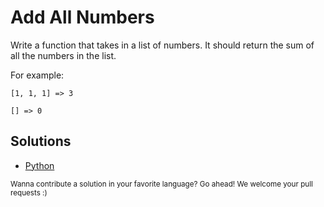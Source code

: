 # Add All Numbers

Write a function that takes in a list of numbers. It should return the sum of
all the numbers in the list.

For example:

```
[1, 1, 1] => 3

[] => 0
```

## Solutions

- [Python](add_nums.py)

<sub>
  Wanna contribute a solution in your favorite language? Go ahead! We
  welcome your pull requests :)
</sub>
